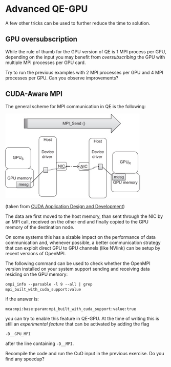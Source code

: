 # Advanced QE-GPU

A few other tricks can be used to further reduce the time to solution.

## GPU oversubscription

While the rule of thumb for the GPU version of QE is 1 MPI process per GPU, 
depending on the input you may benefit from *oversubscribing* 
the GPU with multiple MPI processes per GPU card.

Try to run the previous examples with 2 MPI processes per GPU and 
4 MPI processes per GPU. Can you observe improvements?

## CUDA-Aware MPI

The general scheme for MPI communication in QE is the following:

![mpi with gpu](gpu-mpi.jpg)

(taken from [CUDA Application Design and Development](https://doi.org/10.1016/B978-0-12-388426-8.00010-0))

The data are first moved to the host memory, than sent through the NIC by
an MPI call, received on the other end and finally copied to the GPU memory
of the destination node.

On some systems this has a sizable impact on the performance of data communication and, whenever possible, 
a better communication strategy that can exploit direct GPU to GPU channels (like NVlink) 
can be setup by recent versions of OpenMPI.

The following command can be used to check whether the OpenMPI version installed on your system 
support sending and receiving data residing on the GPU memory:

    ompi_info --parsable -l 9 --all | grep mpi_built_with_cuda_support:value

if the answer is:

    mca:mpi:base:param:mpi_built_with_cuda_support:value:true

you can try to enable this feature in QE-GPU. 
At the time of writing this is still an *experimental feature* that can be activated
by adding the flag

    -D__GPU_MPI

after the line containing `-D__MPI`.

Recompile the code and run the CuO input in the previous exercise. Do you find any speedup?
